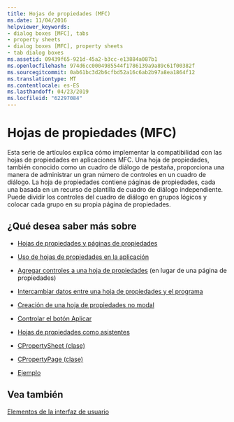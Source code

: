```yaml
---
title: Hojas de propiedades (MFC)
ms.date: 11/04/2016
helpviewer_keywords:
- dialog boxes [MFC], tabs
- property sheets
- dialog boxes [MFC], property sheets
- tab dialog boxes
ms.assetid: 09439f65-921d-45a2-b3cc-e13884a087b1
ms.openlocfilehash: 974d6cc0004985544f1786139a9a89c61f00382f
ms.sourcegitcommit: 0ab61bc3d2b6cfbd52a16c6ab2b97a8ea1864f12
ms.translationtype: MT
ms.contentlocale: es-ES
ms.lasthandoff: 04/23/2019
ms.locfileid: "62297084"
---
```

# <a name="property-sheets-mfc"></a>Hojas de propiedades (MFC)

Esta serie de artículos explica cómo implementar la compatibilidad con las hojas de propiedades en aplicaciones MFC. Una hoja de propiedades, también conocido como un cuadro de diálogo de pestaña, proporciona una manera de administrar un gran número de controles en un cuadro de diálogo. La hoja de propiedades contiene páginas de propiedades, cada una basada en un recurso de plantilla de cuadro de diálogo independiente. Puede dividir los controles del cuadro de diálogo en grupos lógicos y colocar cada grupo en su propia página de propiedades.

## <a name="what-do-you-want-to-know-more-about"></a>¿Qué desea saber más sobre

- [Hojas de propiedades y páginas de propiedades](../mfc/property-sheets-and-property-pages-in-mfc.md)

- [Uso de hojas de propiedades en la aplicación](../mfc/using-property-sheets-in-your-application.md)

- [Agregar controles a una hoja de propiedades](../mfc/adding-controls-to-a-property-sheet.md) (en lugar de una página de propiedades)

- [Intercambiar datos entre una hoja de propiedades y el programa](../mfc/exchanging-data.md)

- [Creación de una hoja de propiedades no modal](../mfc/creating-a-modeless-property-sheet.md)

- [Controlar el botón Aplicar](../mfc/handling-the-apply-button.md)

- [Hojas de propiedades como asistentes](../mfc/property-sheets-as-wizards.md)

- [CPropertySheet (clase)](../mfc/reference/cpropertysheet-class.md)

- [CPropertyPage (clase)](../mfc/reference/cpropertypage-class.md)

- [Ejemplo](../overview/visual-cpp-samples.md)

## <a name="see-also"></a>Vea también

[Elementos de la interfaz de usuario](../mfc/user-interface-elements-mfc.md)
